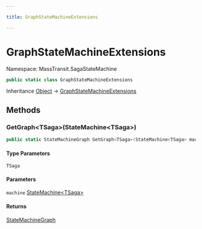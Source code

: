 ```yaml
---

title: GraphStateMachineExtensions

---
```


# GraphStateMachineExtensions

Namespace: MassTransit.SagaStateMachine

```csharp
public static class GraphStateMachineExtensions
```

Inheritance [Object](https://learn.microsoft.com/en-us/dotnet/api/system.object) → [GraphStateMachineExtensions](../masstransit-sagastatemachine/graphstatemachineextensions)

## Methods

### **GetGraph\<TSaga\>(StateMachine\<TSaga\>)**

```csharp
public static StateMachineGraph GetGraph<TSaga>(StateMachine<TSaga> machine)
```

#### Type Parameters

`TSaga`<br/>

#### Parameters

`machine` [StateMachine\<TSaga\>](../../masstransit-abstractions/masstransit/statemachine-1)<br/>

#### Returns

[StateMachineGraph](../masstransit-sagastatemachine/statemachinegraph)<br/>
